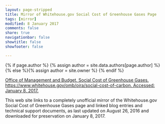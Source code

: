 ```yaml
---
layout: page-stripped
title: Mirror of Whitehouse.gov Social Cost of Greenhouse Gases Page
tags: [mirror]
modified: 8 January 2017
comments: false
share: true
navigationbar: false
showtitle: false
showfooter: false

---
```


{% if page.author %}
  {% assign author = site.data.authors[page.author] %}{% else %}{% assign author = site.owner %}
  {% endif %}
  
[Office of Management and Budget. Social Cost of Greenhouse Gases. https://www.whitehouse.gov/omb/oira/social-cost-of-carbon. Accessed: January 8, 2017.](./www.whitehouse.gov/omb/oira/social-cost-of-carbon.html)

This web site links to a completely unofficial mirror of the Whitehouse.gov Social Cost of Greenhouse Gases page and linked blog entries and technical support documents, as last updated on August 26, 2016 and downloaded for preservation on January 8, 2017. 

